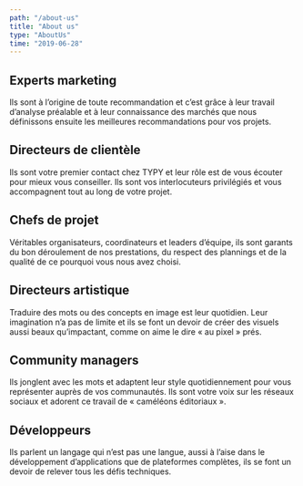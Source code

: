 ```yaml
---
path: "/about-us"
title: "About us"
type: "AboutUs"
time: "2019-06-28"
---
```

## Experts marketing
Ils sont à l’origine de toute recommandation et c’est grâce à leur travail d’analyse préalable et à leur connaissance des marchés que nous définissons ensuite les meilleures recommandations pour vos projets.

## Directeurs de clientèle
Ils sont votre premier contact chez TYPY et leur rôle est de vous écouter pour mieux vous conseiller. Ils sont vos interlocuteurs privilégiés et vous accompagnent tout au long de votre projet.

## Chefs de projet
Véritables organisateurs, coordinateurs et leaders d’équipe, ils sont garants du bon déroulement de nos prestations, du respect des plannings et de la qualité de ce pourquoi vous nous avez choisi.

## Directeurs artistique
Traduire des mots ou des concepts en image est leur quotidien. Leur imagination n’a pas de limite et ils se font un devoir de créer des visuels aussi beaux qu’impactant, comme on aime le dire « au pixel » prés.

## Community managers
Ils jonglent avec les mots et adaptent leur style quotidiennement pour vous représenter auprès de vos communautés. Ils sont votre voix sur les réseaux sociaux et adorent ce travail de « caméléons éditoriaux ».

## Développeurs
Ils parlent un langage qui n’est pas une langue, aussi à l’aise dans le développement d’applications que de plateformes complètes, ils se font un devoir de relever tous les défis techniques.

